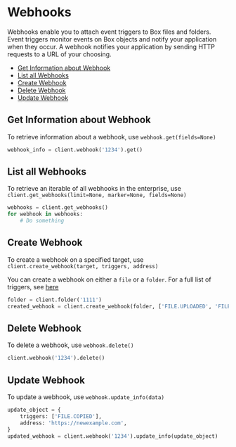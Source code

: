 Webhooks
========

Webhooks enable you to attach event triggers to Box files and folders. Event triggers monitor events on Box objects and notify your application when they occur. A webhook notifies your application by sending HTTP requests to a URL of your choosing.

<!-- START doctoc generated TOC please keep comment here to allow auto update -->
<!-- DON'T EDIT THIS SECTION, INSTEAD RE-RUN doctoc TO UPDATE -->


- [Get Information about Webhook](#get-information-about-webhook)
- [List all Webhooks](#list-all-webhooks)
- [Create Webhook](#create-webhook)
- [Delete Webhook](#delete-webhook)
- [Update Webhook](#update-webhook)

<!-- END doctoc generated TOC please keep comment here to allow auto update -->

Get Information about Webhook
-----------------------------

To retrieve information about a webhook, use `webhook.get(fields=None)`

```python
webhook_info = client.webhook('1234').get()
```

List all Webhooks
-----------------

To retrieve an iterable of all webhooks in the enterprise, use `client.get_webhooks(limit=None, marker=None, fields=None)`

```python
webhooks = client.get_webhooks()
for webhook in webhooks:
    # Do something
```

Create Webhook
--------------

To create a webhook on a specified target, use `client.create_webhook(target, triggers, address)`

You can create a webhook on either a `file` or a `folder`. For a full list of triggers, see [here](https://developer.box.com/v2.0/reference#webhooks-v2)

```python
folder = client.folder('1111')
created_webhook = client.create_webhook(folder, ['FILE.UPLOADED', 'FILE.PREVIEWED'], 'https://example.com')
```

Delete Webhook
--------------

To delete a webhook, use `webhook.delete()`

```python
client.webhook('1234').delete()
```

Update Webhook
--------------

To update a webhook, use `webhook.update_info(data)`

```python
update_object = {
    triggers: ['FILE.COPIED'],
    address: 'https://newexample.com',
}
updated_webhook = client.webhook('1234').update_info(update_object)
```
